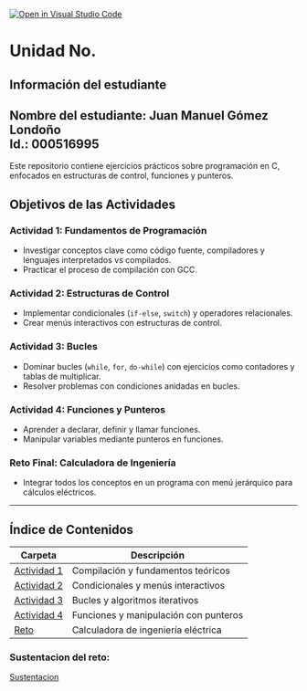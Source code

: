 [![Open in Visual Studio Code](https://classroom.github.com/assets/open-in-vscode-2e0aaae1b6195c2367325f4f02e2d04e9abb55f0b24a779b69b11b9e10269abc.svg)](https://classroom.github.com/online_ide?assignment_repo_id=18559854&assignment_repo_type=AssignmentRepo)
# Unidad No. 
## Información del estudiante   
Nombre del estudiante: Juan Manuel Gómez Londoño    
Id.: 000516995   
---
Este repositorio contiene ejercicios prácticos sobre programación en C, enfocados en estructuras de control, funciones y punteros.

## Objetivos de las Actividades

### Actividad 1: Fundamentos de Programación
- Investigar conceptos clave como código fuente, compiladores y lenguajes interpretados vs compilados.
- Practicar el proceso de compilación con GCC.

### Actividad 2: Estructuras de Control
- Implementar condicionales (`if-else`, `switch`) y operadores relacionales.
- Crear menús interactivos con estructuras de control.

### Actividad 3: Bucles
- Dominar bucles (`while`, `for`, `do-while`) con ejercicios como contadores y tablas de multiplicar.
- Resolver problemas con condiciones anidadas en bucles.

### Actividad 4: Funciones y Punteros
- Aprender a declarar, definir y llamar funciones.
- Manipular variables mediante punteros en funciones.

### Reto Final: Calculadora de Ingeniería
- Integrar todos los conceptos en un programa con menú jerárquico para cálculos eléctricos.

---

## Índice de Contenidos

| Carpeta | Descripción |
|---------|-------------|
| [Actividad 1](ACTIVIDAD_1/BITACORA.md) | Compilación y fundamentos teóricos |
| [Actividad 2](ACTIVIDAD_2/BITACORA.md) | Condicionales y menús interactivos |
| [Actividad 3](ACTIVIDAD_3/BITACAORA.md) | Bucles y algoritmos iterativos |
| [Actividad 4](ACTIVIDAD_4/BITACORA.md) | Funciones y manipulación con punteros |
| [Reto](RETOS/RETO_1.md) | Calculadora de ingeniería eléctrica |

### Sustentacion del reto:
[Sustentacion](https://upbeduco-my.sharepoint.com/:v:/g/personal/juanm_gomezl_upb_edu_co/EeM1Z3B-9A9Ao9Rb2tYW2HEBTrlOBCTnL1xl0raYUtNycQ?e=Uyq45R&nav=eyJyZWZlcnJhbEluZm8iOnsicmVmZXJyYWxBcHAiOiJTdHJlYW1XZWJBcHAiLCJyZWZlcnJhbFZpZXciOiJTaGFyZURpYWxvZy1MaW5rIiwicmVmZXJyYWxBcHBQbGF0Zm9ybSI6IldlYiIsInJlZmVycmFsTW9kZSI6InZpZXcifX0%3D)
